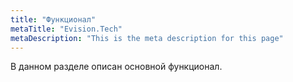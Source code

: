 ```yaml
---
title: "Функционал"
metaTitle: "Evision.Tech"
metaDescription: "This is the meta description for this page"
---
```


В данном разделе описан основной функционал.